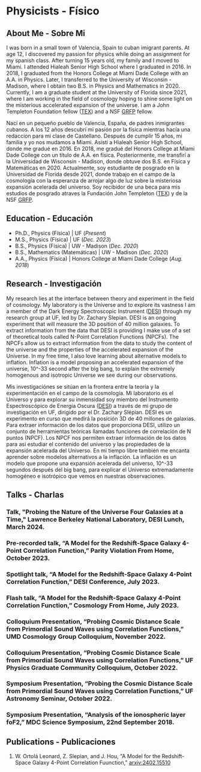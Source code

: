 # Physicists - Físico 
## About Me - Sobre Mi 
I was born in a small town of Valencia, Spain to cuban imigrant parents. At age 12, I discovered my passion for physics while doing an assignment for my spanish class. After turning 15 years old, my family and I moved to Miami. I attended Hialeah Senior High School where I graduated in 2016. In 2018, I graduated from the Honors College at Miami Dade College with an A.A. in Physics. Later, I transferred to the University of Wisconsin - Madison, where I obtain two B.S. in Physics and Mathematics in 2020. Currently, I am a graduate student at the University of Florida since 2021, where I am working in the field of cosmology hoping to shine some light on the misterious accelerated expansion of the universe. I am a John Templeton Foundation fellow ([TEX](https://www.templeton.org/news/announcing-the-recipients-of-the-theory-experiment-cross-training-tex-fellowship)) and a NSF [GRFP](https://www.nsfgrfp.org/) fellow. 

Nací en un pequeño pueblo de Valencia, España, de padres inmigrantes cubanos. A los 12 años descubrí mi pasión por la física mientras hacía una redaccion para mi clase de Castellano. Después de cumplir 15 años, mi familia y yo nos mudamos a Miami. Asistí a Hialeah Senior High School, donde me gradué en 2016. En 2018, me gradué del Honors College at Miami Dade College con un título de A.A. en física. Posteriormente, me transfirí a la Universidad de Wisconsin - Madison, donde obtuve dos B.S. en Física y Matemáticas en 2020. Actualmente, soy estudiante de posgrado en la Universidad de Florida desde 2021, donde trabajo en el campo de la cosmología con la esperanza de arrojar algo de luz sobre la misteriosa expansión acelerada del universo. Soy recibidor de una beca para mis estudios de posgrado atraves la Fundación John Templeton ([TEX](https://www.templeton.org/news/announcing-the-recipients-of-the-theory-experiment-cross-training-tex-fellowship)) y de la NSF [GRFP](https://www.nsfgrfp.org/).

## Education - Educación
- Ph.D., Physics (Física)	| UF  (_Present_)
- M.S., Physics (Física)	| UF  (_Dec. 2023_)	 			        		
- B.S., Physics (Física)  | UW - Madison (_Dec. 2020_)
- B.S., Mathematics (Matemáticas)  | UW - Madison (_Dec. 2020_)
- A.A., Physics (Física)  | Honors College at Miami Dade College (_Aug. 2018_)

## Research - Investigación
My research lies at the interface between theory and experiment in the field of cosmology. My laboratory is the Universe and to explore its vastness I am a member of the Dark Energy Spectroscopic Instrument ([DESI](https://www.desi.lbl.gov/)) through my research group at UF, led by Dr. Zachary Slepian. DESI is an ongoing experiment that will measure the 3D position of 40 million galaxies. To extract information from the data that DESI is providing I make use of a set of theoretical tools called N-Point Correlation Functions (NPCFs). The NPCFs allow us to extract information from the data to study the content of the universe and the properties of the accelerated expansion of the Universe. In my free time, I also love learning about alternative models to inflation. Inflation is a model proposing an accelerated expansion of the universe, 10^-33 second after the big bang, to explain the extremely homogenous and isotropic Universe we see during our observations. 

Mis investigaciónes se sitúan en la frontera entre la teoría y la experimentación en el campo de la cosmología. Mi laboratorio es el Universo y para explorar su inmensidad soy miembro del Instrumento Espectroscópico de Energía Oscura ([DESI](https://www.desi.lbl.gov/)) a través de mi grupo de investigación en UF, dirigido por el Dr. Zachary Slépian. DESI es un experimento en curso que medirá la posición 3D de 40 millones de galaxias. Para extraer información de los datos que proporciona DESI, utilizo un conjunto de herramientas teóricas llamadas funciones de correlación de N puntos (NPCF). Los NPCF nos permiten extraer información de los datos para asi estudiar el contenido del universo y las propiedades de la expansión acelerada del Universo. En mi tiempo libre también me encanta aprender sobre modelos alternativos a la inflación. La inflación es un modelo que propone una expansión acelerada del universo, 10^-33 segundos después del big bang, para explicar el Universo extremadamente homogéneo e isotrópico que vemos en nuestras observaciones.

## Talks - Charlas
### Talk, "Probing the Nature of the Universe Four Galaxies at a Time," Lawrence Berkeley National Laboratory, DESI Lunch, March 2024.
### Pre-recorded talk, “A Model for the Redshift-Space Galaxy 4-Point Correlation Function,” Parity Violation From Home, October 2023.
### Spotlight talk, “A Model for the Redshift-Space Galaxy 4-Point Correlation Function,” DESI Conference, July 2023.
### Flash talk, “A Model for the Redshift-Space Galaxy 4-Point Correlation Function,” Cosmology From Home, July 2023.
### Colloquium Presentation, “Probing Cosmic Distance Scale from Primordial Sound Waves using Correlation Functions,” UMD Cosmology Group Colloquium, November 2022.
### Colloquium Presentation, “Probing Cosmic Distance Scale from Primordial Sound Waves using Correlation Functions,” UF Physics Graduate Community Colloquium, October 2022.
### Symposium Presentation, “Probing the Cosmic Distance Scale from Primordial Sound Waves using Correlation Functions,” UF Astronomy Seminar, October 2022.
### Symposium Presentation, “Analysis of the ionospheric layer foF2,” MDC Science Symposium, 22nd September 2018.

## Publications - Publicaciones
1. W. Ortolá Leonard, Z. Slepian, and J. Hou, "A Model for the Redshift-Space Galaxy 4-Point Correlation Fuunction," [arxiv:2402.15510](https://arxiv.org/abs/2402.15510)
